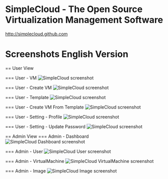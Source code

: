 SimpleCloud - The Open Source Virtualization Management Software
===========

http://simplecloud.github.com

Screenshots English Version
===========

== User View

=== User - VM
![SimpleCloud screenshot](http://github.com/simplecloud/simplecloud/raw/master/screenshots/en/uservm.png)

=== User - Create VM
![SimpleCloud screenshot](http://github.com/simplecloud/simplecloud/raw/master/screenshots/en/usercreatevm.png)

=== User - Template
![SimpleCloud screenshot](http://github.com/simplecloud/simplecloud/raw/master/screenshots/en/usertemplate.png)

=== User - Create VM From Template
![SimpleCloud screenshot](http://github.com/simplecloud/simplecloud/raw/master/screenshots/en/usercreatevmfromtemplate.png)

=== User - Setting - Profile
![SimpleCloud screenshot](http://github.com/simplecloud/simplecloud/raw/master/screenshots/en/userprofile.png)

=== User - Setting - Update Password
![SimpleCloud screenshot](http://github.com/simplecloud/simplecloud/raw/master/screenshots/en/userpassword.png)

== Admin View
=== Admin - Dashboard
![SimpleCloud Dashboard screenshot](http://github.com/simplecloud/simplecloud/raw/master/screenshots/en/admindashboard.png "Admin - Dashboard")

=== Admin - User
![SimpleCloud User screenshot](http://github.com/simplecloud/simplecloud/raw/master/screenshots/en/adminuser.png "Admin - User List")

=== Admin - VirtualMachine
![SimpleCloud VirtualMachine screenshot](http://github.com/simplecloud/simplecloud/raw/master/screenshots/en/adminvm.png "Admin - VM List")

=== Admin - Image
![SimpleCloud Image screenshot](http://github.com/simplecloud/simplecloud/raw/master/screenshots/en/adminimage.png "Admin - Image List")


